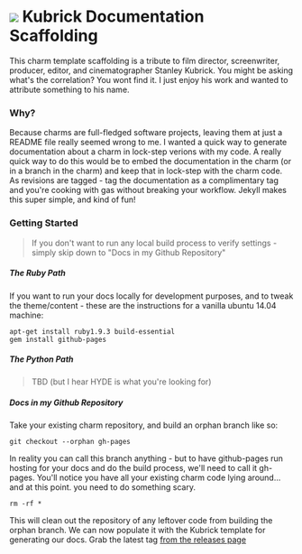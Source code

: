 # ![](http://blog.dasroot.net.s3-website-us-east-1.amazonaws.com/images/kubrick-logo.png) Kubrick Documentation Scaffolding

This charm template scaffolding is a tribute to film director, screenwriter, producer, editor, and cinematographer Stanley Kubrick. You might be asking what's the correlation? You wont find it. I just enjoy his work and wanted to attribute something to his name.

### Why?

Because charms are full-fledged software projects, leaving them at just a README file really seemed wrong to me. I wanted a quick way to generate documentation about a charm in lock-step verions with my code. A really quick way to do this would be to embed the documentation in the charm (or in a branch in the charm) and keep that in lock-step with the charm code. As revisions are tagged - tag the documentation as a complimentary tag and you're cooking with gas without breaking your workflow. Jekyll makes this super simple, and kind of fun!

### Getting Started

> If you don't want to run any local build process to verify settings - simply skip down to "Docs in my Github Repository"

##### The Ruby Path
If you want to run your docs locally for development purposes, and to tweak the theme/content - these are the instructions for a vanilla ubuntu 14.04 machine:


    apt-get install ruby1.9.3 build-essential
    gem install github-pages

##### The Python Path

> TBD (but I hear HYDE is what you're looking for)

##### Docs in my Github Repository

Take your existing charm repository, and build an orphan branch like so:

    git checkout --orphan gh-pages

In reality you can call this branch anything - but to have github-pages run hosting for your docs and do the build process, we'll need to call it gh-pages. You'll notice you have all your existing charm code lying around... and at this point. you need to do something scary.

    rm -rf *

This will clean out the repository of any leftover code from building the orphan branch. We can now populate it with the Kubrick template for generating our docs. Grab the latest tag [from the releases page](https://github.com/chuckbutler/Kubrick-Documentation-Scaffolding/releases)

   

